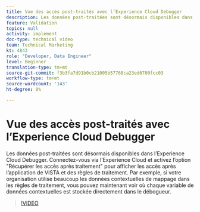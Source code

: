 ```yaml
---
title: Vue des accès post-traités avec l’Experience Cloud Debugger
description: Les données post-traitées sont désormais disponibles dans l’Experience Cloud Debugger. Connectez-vous via l’Experience Cloud et activez l’option "Récupérer les accès après traitement" pour afficher les accès après l’application de VISTA et des règles de traitement. Par exemple, si votre organisation utilise beaucoup les données contextuelles de mappage dans les règles de traitement, vous pouvez maintenant voir où chaque variable de données contextuelles est stockée directement dans le débogueur.
feature: Validation
topics: null
activity: implement
doc-type: technical video
team: Technical Marketing
kt: 4843
role: "Developer, Data Engineer"
level: Beginner
translation-type: tm+mt
source-git-commit: f3b3fa7d91b0cb21005b57768ca23ed6700fcc03
workflow-type: tm+mt
source-wordcount: '143'
ht-degree: 0%

---
```



# Vue des accès post-traités avec l’Experience Cloud Debugger

Les données post-traitées sont désormais disponibles dans l’Experience Cloud Debugger. Connectez-vous via l’Experience Cloud et activez l’option &quot;Récupérer les accès après traitement&quot; pour afficher les accès après l’application de VISTA et des règles de traitement. Par exemple, si votre organisation utilise beaucoup les données contextuelles de mappage dans les règles de traitement, vous pouvez maintenant voir où chaque variable de données contextuelles est stockée directement dans le débogueur.

>[!VIDEO](https://video.tv.adobe.com/v/32961/?quality=12)
